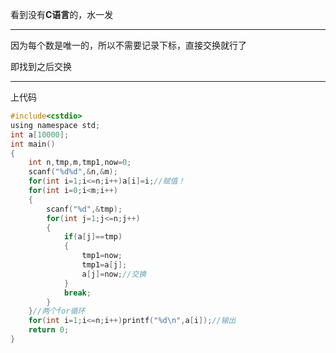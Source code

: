 看到没有**C语言**的，水一发



------------
因为每个数是唯一的，所以不需要记录下标，直接交换就行了

即找到之后交换



------------
上代码

```c
#include<cstdio>
using namespace std;
int a[10000];
int main()
{
	int n,tmp,m,tmp1,now=0;
	scanf("%d%d",&n,&m);
	for(int i=1;i<=n;i++)a[i]=i;//赋值！
	for(int i=0;i<m;i++)
	{
		scanf("%d",&tmp);
		for(int j=1;j<=n;j++)
		{
			if(a[j]==tmp)
			{
				tmp1=now;
				tmp1=a[j];
				a[j]=now;//交换
			}
			break;
		}
	}//两个for循环
	for(int i=1;i<=n;i++)printf("%d\n",a[i]);//输出
	return 0;
}

```

